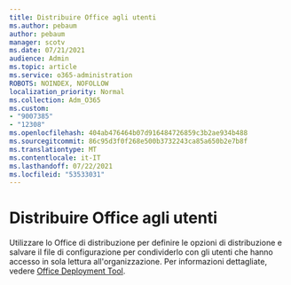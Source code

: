 ```yaml
---
title: Distribuire Office agli utenti
ms.author: pebaum
author: pebaum
manager: scotv
ms.date: 07/21/2021
audience: Admin
ms.topic: article
ms.service: o365-administration
ROBOTS: NOINDEX, NOFOLLOW
localization_priority: Normal
ms.collection: Adm_O365
ms.custom:
- "9007385"
- "12308"
ms.openlocfilehash: 404ab476464b07d916484726859c3b2ae934b488
ms.sourcegitcommit: 86c95d3f0f268e500b3732243ca85a650b2e7b8f
ms.translationtype: MT
ms.contentlocale: it-IT
ms.lasthandoff: 07/22/2021
ms.locfileid: "53533031"
---
```

# <a name="deploy-office-to-your-users"></a>Distribuire Office agli utenti

Utilizzare lo Office di distribuzione per definire le opzioni di distribuzione e salvare il file di configurazione per condividerlo con gli utenti che hanno accesso in sola lettura all'organizzazione. Per informazioni dettagliate, vedere [Office Deployment Tool](https://admin.microsoft.com/AdminPortal/Home#/modernonboarding/cdnwizard).